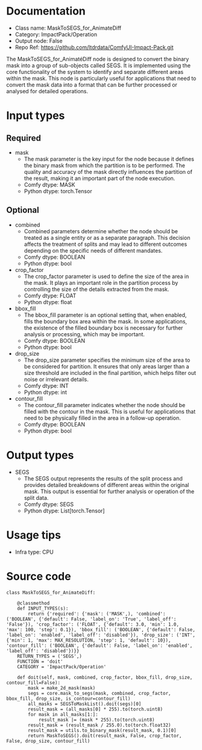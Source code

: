 # Documentation
- Class name: MaskToSEGS_for_AnimateDiff
- Category: ImpactPack/Operation
- Output node: False
- Repo Ref: https://github.com/ltdrdata/ComfyUI-Impact-Pack.git

The MaskToSEGS_for_AnimatéDiff node is designed to convert the binary mask into a group of sub-objects called SEGS. It is implemented using the core functionality of the system to identify and separate different areas within the mask. This node is particularly useful for applications that need to convert the mask data into a format that can be further processed or analysed for detailed operations.

# Input types
## Required
- mask
    - The mask parameter is the key input for the node because it defines the binary mask from which the partition is to be performed. The quality and accuracy of the mask directly influences the partition of the result, making it an important part of the node execution.
    - Comfy dtype: MASK
    - Python dtype: torch.Tensor
## Optional
- combined
    - Combined parameters determine whether the node should be treated as a single entity or as a separate paragraph. This decision affects the treatment of splits and may lead to different outcomes depending on the specific needs of different mandates.
    - Comfy dtype: BOOLEAN
    - Python dtype: bool
- crop_factor
    - The crop_factor parameter is used to define the size of the area in the mask. It plays an important role in the partition process by controlling the size of the details extracted from the mask.
    - Comfy dtype: FLOAT
    - Python dtype: float
- bbox_fill
    - The bbox_fill parameter is an optional setting that, when enabled, fills the boundary box area within the mask. In some applications, the existence of the filled boundary box is necessary for further analysis or processing, which may be important.
    - Comfy dtype: BOOLEAN
    - Python dtype: bool
- drop_size
    - The drop_size parameter specifies the minimum size of the area to be considered for partition. It ensures that only areas larger than a size threshold are included in the final partition, which helps filter out noise or irrelevant details.
    - Comfy dtype: INT
    - Python dtype: int
- contour_fill
    - The contour_fill parameter indicates whether the node should be filled with the contour in the mask. This is useful for applications that need to be physically filled in the area in a follow-up operation.
    - Comfy dtype: BOOLEAN
    - Python dtype: bool

# Output types
- SEGS
    - The SEGS output represents the results of the split process and provides detailed breakdowns of different areas within the original mask. This output is essential for further analysis or operation of the split data.
    - Comfy dtype: SEGS
    - Python dtype: List[torch.Tensor]

# Usage tips
- Infra type: CPU

# Source code
```
class MaskToSEGS_for_AnimateDiff:

    @classmethod
    def INPUT_TYPES(s):
        return {'required': {'mask': ('MASK',), 'combined': ('BOOLEAN', {'default': False, 'label_on': 'True', 'label_off': 'False'}), 'crop_factor': ('FLOAT', {'default': 3.0, 'min': 1.0, 'max': 100, 'step': 0.1}), 'bbox_fill': ('BOOLEAN', {'default': False, 'label_on': 'enabled', 'label_off': 'disabled'}), 'drop_size': ('INT', {'min': 1, 'max': MAX_RESOLUTION, 'step': 1, 'default': 10}), 'contour_fill': ('BOOLEAN', {'default': False, 'label_on': 'enabled', 'label_off': 'disabled'})}}
    RETURN_TYPES = ('SEGS',)
    FUNCTION = 'doit'
    CATEGORY = 'ImpactPack/Operation'

    def doit(self, mask, combined, crop_factor, bbox_fill, drop_size, contour_fill=False):
        mask = make_2d_mask(mask)
        segs = core.mask_to_segs(mask, combined, crop_factor, bbox_fill, drop_size, is_contour=contour_fill)
        all_masks = SEGSToMaskList().doit(segs)[0]
        result_mask = (all_masks[0] * 255).to(torch.uint8)
        for mask in all_masks[1:]:
            result_mask |= (mask * 255).to(torch.uint8)
        result_mask = (result_mask / 255.0).to(torch.float32)
        result_mask = utils.to_binary_mask(result_mask, 0.1)[0]
        return MaskToSEGS().doit(result_mask, False, crop_factor, False, drop_size, contour_fill)
```